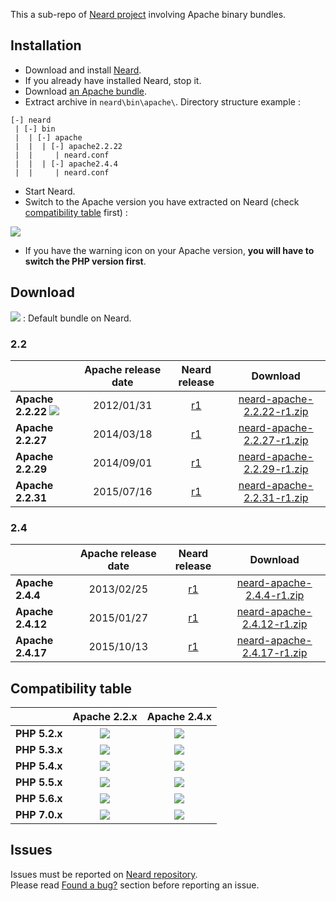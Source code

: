 This a sub-repo of [Neard project](https://github.com/crazy-max/neard) involving Apache binary bundles.

## Installation

* Download and install [Neard](https://github.com/crazy-max/neard).
* If you already have installed Neard, stop it.
* Download [an Apache bundle](#download).
* Extract archive in `neard\bin\apache\`. Directory structure example :

```
[-] neard
 | [-] bin
 |  | [-] apache
 |  |  | [-] apache2.2.22
 |  |     | neard.conf
 |  |  | [-] apache2.4.4
 |  |     | neard.conf
 ```

* Start Neard.
* Switch to the Apache version you have extracted on Neard (check [compatibility table](#compatibility-table) first) :

![](https://raw.github.com/crazy-max/neard-bin-apache/master/img/switchVersion-20151214.png)

* If you have the warning icon on your Apache version, **you will have to switch the PHP version first**.

## Download

![](https://raw.github.com/crazy-max/neard-bin-apache/master/img/star-20151214.png) : Default bundle on Neard.

### 2.2

|                   | Apache release date | Neard release | Download |
| ----------------- |:-------------------:|:-------------:|:--------:|
| **Apache 2.2.22** ![](https://raw.github.com/crazy-max/neard-bin-apache/master/img/star-20151214.png) | 2012/01/31 | [r1](https://github.com/crazy-max/neard-bin-apache/releases/tag/r1) | [neard-apache-2.2.22-r1.zip](https://github.com/crazy-max/neard-bin-apache/releases/download/r1/neard-apache-2.2.22-r1.zip) |
| **Apache 2.2.27** | 2014/03/18 | [r1](https://github.com/crazy-max/neard-bin-apache/releases/tag/r1) | [neard-apache-2.2.27-r1.zip](https://github.com/crazy-max/neard-bin-apache/releases/download/r1/neard-apache-2.2.27-r1.zip) |
| **Apache 2.2.29** | 2014/09/01 | [r1](https://github.com/crazy-max/neard-bin-apache/releases/tag/r1) | [neard-apache-2.2.29-r1.zip](https://github.com/crazy-max/neard-bin-apache/releases/download/r1/neard-apache-2.2.29-r1.zip) |
| **Apache 2.2.31** | 2015/07/16 | [r1](https://github.com/crazy-max/neard-bin-apache/releases/tag/r1) | [neard-apache-2.2.31-r1.zip](https://github.com/crazy-max/neard-bin-apache/releases/download/r1/neard-apache-2.2.31-r1.zip) |

### 2.4

|                   | Apache release date | Neard release | Download |
| ----------------- |:-------------------:|:-------------:|:--------:|
| **Apache 2.4.4**  | 2013/02/25 | [r1](https://github.com/crazy-max/neard-bin-apache/releases/tag/r1) | [neard-apache-2.4.4-r1.zip](https://github.com/crazy-max/neard-bin-apache/releases/download/r1/neard-apache-2.4.4-r1.zip) |
| **Apache 2.4.12** | 2015/01/27 | [r1](https://github.com/crazy-max/neard-bin-apache/releases/tag/r1) | [neard-apache-2.4.12-r1.zip](https://github.com/crazy-max/neard-bin-apache/releases/download/r1/neard-apache-2.4.12-r1.zip) |
| **Apache 2.4.17** | 2015/10/13 | [r1](https://github.com/crazy-max/neard-bin-apache/releases/tag/r1) | [neard-apache-2.4.17-r1.zip](https://github.com/crazy-max/neard-bin-apache/releases/download/r1/neard-apache-2.4.17-r1.zip) |

## Compatibility table

|               | Apache 2.2.x  | Apache 2.4.x |
| ------------- |:-------------:|:------------:|
| **PHP 5.2.x** | ![](https://raw.github.com/crazy-max/neard-bin-apache/master/img/ok-20151214.png) | ![](https://raw.github.com/crazy-max/neard-bin-apache/master/img/ko-20151214.png) |
| **PHP 5.3.x** | ![](https://raw.github.com/crazy-max/neard-bin-apache/master/img/ok-20151214.png) | ![](https://raw.github.com/crazy-max/neard-bin-apache/master/img/ok-20151214.png) |
| **PHP 5.4.x** | ![](https://raw.github.com/crazy-max/neard-bin-apache/master/img/ok-20151214.png) | ![](https://raw.github.com/crazy-max/neard-bin-apache/master/img/ok-20151214.png) |
| **PHP 5.5.x** | ![](https://raw.github.com/crazy-max/neard-bin-apache/master/img/ko-20151214.png) | ![](https://raw.github.com/crazy-max/neard-bin-apache/master/img/ok-20151214.png) |
| **PHP 5.6.x** | ![](https://raw.github.com/crazy-max/neard-bin-apache/master/img/ko-20151214.png) | ![](https://raw.github.com/crazy-max/neard-bin-apache/master/img/ok-20151214.png) |
| **PHP 7.0.x** | ![](https://raw.github.com/crazy-max/neard-bin-apache/master/img/ko-20151214.png) | ![](https://raw.github.com/crazy-max/neard-bin-apache/master/img/ok-20151214.png) |

## Issues

Issues must be reported on [Neard repository](https://github.com/crazy-max/neard/issues).<br />
Please read [Found a bug?](https://github.com/crazy-max/neard#found-a-bug) section before reporting an issue.
